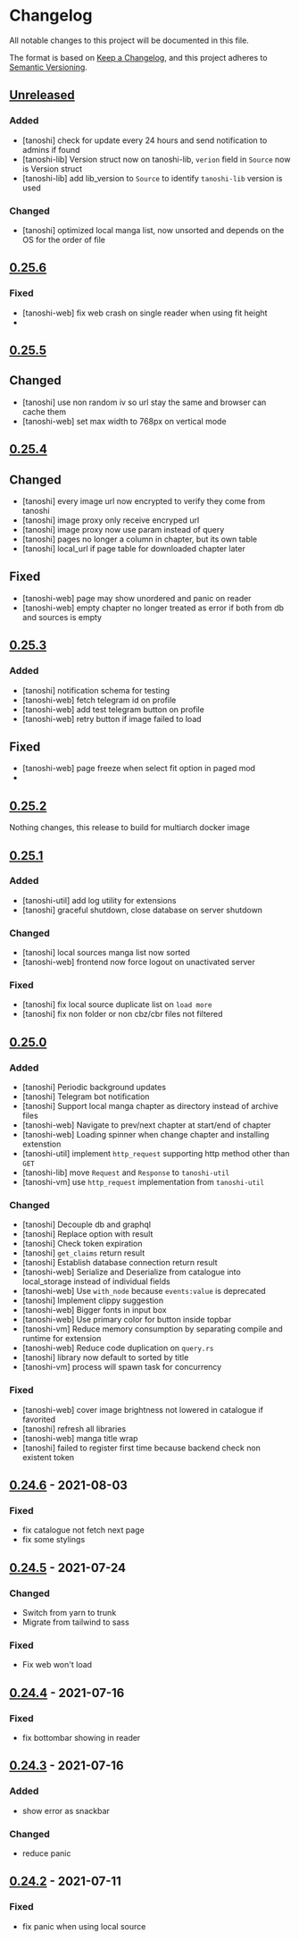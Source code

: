 # Changelog

All notable changes to this project will be documented in this file.

The format is based on [Keep a Changelog](https://keepachangelog.com/en/1.0.0/),
and this project adheres to [Semantic Versioning](https://semver.org/spec/v2.0.0.html).

## [Unreleased]

### Added
- [tanoshi] check for update every 24 hours and send notification to admins if found
- [tanoshi-lib] Version struct now on tanoshi-lib, `verion` field in `Source` now is Version struct
- [tanoshi-lib] add lib_version to `Source` to identify `tanoshi-lib` version is used

### Changed
- [tanoshi] optimized local manga list, now unsorted and depends on the OS for the order of file

## [0.25.6]

### Fixed
- [tanoshi-web] fix web crash on single reader when using fit height
- 
## [0.25.5]

## Changed
- [tanoshi] use non random iv so url stay the same and browser can cache them
- [tanoshi-web] set max width to 768px on vertical mode

## [0.25.4]

## Changed
- [tanoshi] every image url now encrypted to verify they come from tanoshi
- [tanoshi] image proxy only receive encryped url
- [tanoshi] image proxy now use param instead of query
- [tanoshi] pages no longer a column in chapter, but its own table
- [tanoshi] local_url if page table for downloaded chapter later

## Fixed
- [tanoshi-web] page may show unordered and panic on reader
- [tanoshi-web] empty chapter no longer treated as error if both from db and sources is empty

## [0.25.3]

### Added
- [tanoshi] notification schema for testing
- [tanoshi-web] fetch telegram id on profile
- [tanoshi-web] add test telegram button on profile
- [tanoshi-web] retry button if image failed to load

## Fixed
- [tanoshi-web] page freeze when select fit option in paged mod
- 
## [0.25.2]

Nothing changes, this release to build for multiarch docker image

## [0.25.1]

### Added
- [tanoshi-util] add log utility for extensions
- [tanoshi] graceful shutdown, close database on server shutdown

### Changed
- [tanoshi] local sources manga list now sorted
- [tanoshi-web] frontend now force logout on unactivated server

### Fixed
- [tanoshi] fix local source duplicate list on `load more`
- [tanoshi] fix non folder or non cbz/cbr files not filtered

## [0.25.0]

### Added 

- [tanoshi] Periodic background updates
- [tanoshi] Telegram bot notification
- [tanoshi] Support local manga chapter as directory instead of archive files
- [tanoshi-web] Navigate to prev/next chapter at start/end of chapter
- [tanoshi-web] Loading spinner when change chapter and installing extenstion
- [tanoshi-util] implement `http_request` supporting http method other than  `GET`
- [tanoshi-lib] move `Request` and `Response` to `tanoshi-util`
- [tanoshi-vm] use `http_request` implementation from `tanoshi-util`

### Changed

- [tanoshi] Decouple db and graphql
- [tanoshi] Replace option with result
- [tanoshi] Check token expiration
- [tanoshi] `get_claims` return result
- [tanoshi] Establish database connection return result
- [tanoshi-web] Serialize and Deserialize from catalogue into local_storage instead of individual fields
- [tanoshi-web] Use `with_node` because `events:value` is deprecated
- [tanoshi] Implement clippy suggestion
- [tanoshi-web] Bigger fonts in input box
- [tanoshi-web] Use primary color for button inside topbar
- [tanoshi-vm] Reduce memory consumption by separating compile and runtime for extension
- [tanoshi-web] Reduce code duplication on `query.rs` 
- [tanoshi] library now default to sorted by title
- [tanoshi-vm] process will spawn task for concurrency

### Fixed

- [tanoshi-web] cover image brightness not lowered in catalogue if favorited
- [tanoshi] refresh all libraries
- [tanoshi-web] manga title wrap
- [tanoshi] failed to register first time because backend check non existent token

## [0.24.6] - 2021-08-03

### Fixed

- fix catalogue not fetch next page
- fix some stylings

## [0.24.5] - 2021-07-24

### Changed

- Switch from yarn to trunk
- Migrate from tailwind to sass

### Fixed

- Fix web won't load

## [0.24.4] - 2021-07-16

### Fixed

- fix bottombar showing in reader

## [0.24.3] - 2021-07-16

### Added

- show error as snackbar

### Changed

- reduce panic

## [0.24.2] - 2021-07-11

### Fixed

- fix panic when using local source

[Unreleased]: https://github.com/faldez/tanoshi/compare/v0.25.6...HEAD
[0.25.6]: https://github.com/faldez/tanoshi/compare/v0.25.5...v0.25.6
[0.25.5]: https://github.com/faldez/tanoshi/compare/v0.25.4...v0.25.5
[0.25.4]: https://github.com/faldez/tanoshi/compare/v0.25.3...v0.25.4
[0.25.3]: https://github.com/faldez/tanoshi/compare/v0.25.2...v0.25.3
[0.25.2]: https://github.com/faldez/tanoshi/compare/v0.25.1...v0.25.2
[0.25.1]: https://github.com/faldez/tanoshi/compare/v0.25.0...v0.25.1
[0.25.0]: https://github.com/faldez/tanoshi/compare/v0.24.6...v0.25.0
[0.24.6]: https://github.com/faldez/tanoshi/compare/v0.24.5...v0.24.6
[0.24.5]: https://github.com/faldez/tanoshi/compare/v0.24.4...v0.24.5
[0.24.4]: https://github.com/faldez/tanoshi/compare/v0.24.3...v0.24.4
[0.24.3]: https://github.com/faldez/tanoshi/compare/v0.24.2...v0.24.3
[0.24.2]: https://github.com/faldez/tanoshi/compare/v0.24.1...v0.24.2
